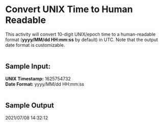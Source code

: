 <h1>Convert UNIX Time to Human Readable</h1>
This activity will convert 10-digit UNIX/epoch time to a human-readable format (<b>yyyy/MM/dd HH:mm:ss</b> by default) in UTC.  Note that the output date format is customizable.
<br><br>
<h2>Sample Input:</h2>
<b>UNIX Timestamp:</b> 1625754732
<br>
<b>Date Format:</b> yyyy/MM/dd HH:mm:ss
<br><br>
<h2>Sample Output</h2>
2021/07/08 14:32:12
